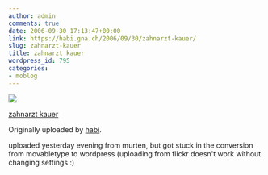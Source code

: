 ```yaml
---
author: admin
comments: true
date: 2006-09-30 17:13:47+00:00
link: https://habi.gna.ch/2006/09/30/zahnarzt-kauer/
slug: zahnarzt-kauer
title: zahnarzt kauer
wordpress_id: 795
categories:
- moblog
---
```



 [![](https://static.flickr.com/85/256478665_c0ef613b99_m.jpg)](https://www.flickr.com/photos/habi/256478665/)
   

 
  [zahnarzt kauer](https://www.flickr.com/photos/habi/256478665/)
    

  Originally uploaded by [habi](https://www.flickr.com/people/habi/).
 



uploaded yesterday evening from murten, but got stuck in the conversion from movabletype to wordpress (uploading from flickr doesn't work without changing settings :)
  

